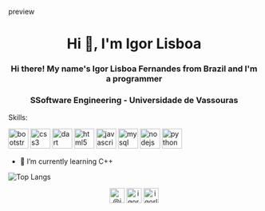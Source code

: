 preview
<h1 align="center">Hi 👋, I'm Igor Lisboa</h1>
<h3 align="center">Hi there! My name's Igor Lisboa Fernandes from Brazil and I'm a programmer</h3>
<h3 align="center">SSoftware Engineering - Universidade de Vassouras

</h3>

Skills: <p align="left"><img src="https://devicons.github.io/devicon/devicon.git/icons/bootstrap/bootstrap-plain.svg" alt="bootstrap" width="40" height="40"/> <img src="https://devicons.github.io/devicon/devicon.git/icons/css3/css3-original-wordmark.svg" alt="css3" width="40" height="40"/> <img src="https://www.vectorlogo.zone/logos/dartlang/dartlang-icon.svg" alt="dart" width="40" height="40"/> <img src="https://devicons.github.io/devicon/devicon.git/icons/html5/html5-original-wordmark.svg" alt="html5" width="40" height="40"/> <img src="https://devicons.github.io/devicon/devicon.git/icons/javascript/javascript-original.svg" alt="javascript" width="40" height="40"/> <img src="https://devicons.github.io/devicon/devicon.git/icons/mysql/mysql-original-wordmark.svg" alt="mysql" width="40" height="40"/> <img src="https://devicons.github.io/devicon/devicon.git/icons/nodejs/nodejs-original-wordmark.svg" alt="nodejs" width="40" height="40"/> <img src="https://devicons.github.io/devicon/devicon.git/icons/python/python-original.svg" alt="python" width="40" height="40"/></p>


- 🌱 I’m currently learning C++



![Top Langs](https://github-readme-stats.vercel.app/api/top-langs/?username=igorliisboa&langs_count=8)



<p align="center">
<a href="https://twitter.com/@imjouska" target="blank"><img align="center" src="https://cdn.jsdelivr.net/npm/simple-icons@3.0.1/icons/twitter.svg" alt="@imjouska" height="30" width="30" /></a>
 <a href="https://fb.com/igor.liisboa/" target="blank"><img align="center" src="https://cdn.jsdelivr.net/npm/simple-icons@3.0.1/icons/facebook.svg" alt="igor.liisboa/" height="30" width="30" /></a>
<a href="https://instagram.com/igorliisboa_" target="blank"><img align="center" src="https://cdn.jsdelivr.net/npm/simple-icons@3.0.1/icons/instagram.svg" alt="igorliisboa_" height="30" width="30" /></a>
</p>

